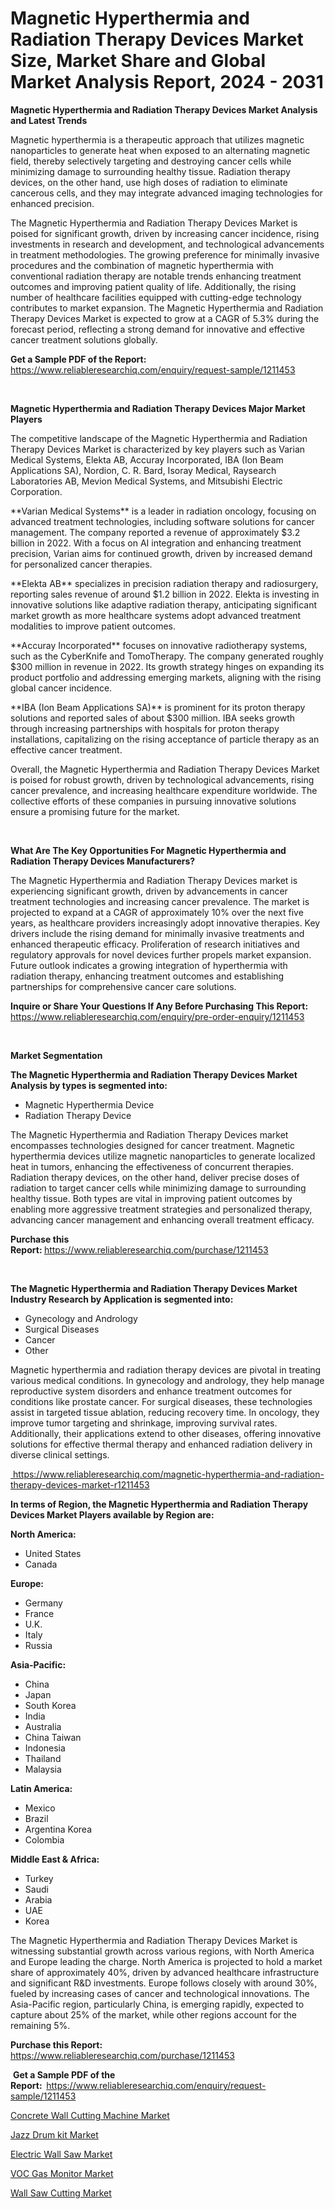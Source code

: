 <p><h1>Magnetic Hyperthermia and Radiation Therapy Devices Market Size, Market Share and Global Market Analysis Report, 2024 - 2031</h1></p><p><strong>Magnetic Hyperthermia and Radiation Therapy Devices Market Analysis and Latest Trends</strong></p>
<p><p>Magnetic hyperthermia is a therapeutic approach that utilizes magnetic nanoparticles to generate heat when exposed to an alternating magnetic field, thereby selectively targeting and destroying cancer cells while minimizing damage to surrounding healthy tissue. Radiation therapy devices, on the other hand, use high doses of radiation to eliminate cancerous cells, and they may integrate advanced imaging technologies for enhanced precision. </p><p>The Magnetic Hyperthermia and Radiation Therapy Devices Market is poised for significant growth, driven by increasing cancer incidence, rising investments in research and development, and technological advancements in treatment methodologies. The growing preference for minimally invasive procedures and the combination of magnetic hyperthermia with conventional radiation therapy are notable trends enhancing treatment outcomes and improving patient quality of life. Additionally, the rising number of healthcare facilities equipped with cutting-edge technology contributes to market expansion. The Magnetic Hyperthermia and Radiation Therapy Devices Market is expected to grow at a CAGR of 5.3% during the forecast period, reflecting a strong demand for innovative and effective cancer treatment solutions globally.</p></p>
<p><strong>Get a Sample PDF of the Report:&nbsp;</strong> <a href="https://www.reliableresearchiq.com/enquiry/request-sample/1211453?utm_campaign=99&utm_medium=2&utm_source=Github&utm_content=ia&utm_term=17122024&utm_id=magnetic-hyperthermia-and-radiation-therapy-devices">https://www.reliableresearchiq.com/enquiry/request-sample/1211453</a></p>
<p>&nbsp;</p>
<p><strong>Magnetic Hyperthermia and Radiation Therapy Devices Major Market Players</strong></p>
<p><p>The competitive landscape of the Magnetic Hyperthermia and Radiation Therapy Devices Market is characterized by key players such as Varian Medical Systems, Elekta AB, Accuray Incorporated, IBA (Ion Beam Applications SA), Nordion, C. R. Bard, Isoray Medical, Raysearch Laboratories AB, Mevion Medical Systems, and Mitsubishi Electric Corporation.</p><p>**Varian Medical Systems** is a leader in radiation oncology, focusing on advanced treatment technologies, including software solutions for cancer management. The company reported a revenue of approximately $3.2 billion in 2022. With a focus on AI integration and enhancing treatment precision, Varian aims for continued growth, driven by increased demand for personalized cancer therapies.</p><p>**Elekta AB** specializes in precision radiation therapy and radiosurgery, reporting sales revenue of around $1.2 billion in 2022. Elekta is investing in innovative solutions like adaptive radiation therapy, anticipating significant market growth as more healthcare systems adopt advanced treatment modalities to improve patient outcomes.</p><p>**Accuray Incorporated** focuses on innovative radiotherapy systems, such as the CyberKnife and TomoTherapy. The company generated roughly $300 million in revenue in 2022. Its growth strategy hinges on expanding its product portfolio and addressing emerging markets, aligning with the rising global cancer incidence.</p><p>**IBA (Ion Beam Applications SA)** is prominent for its proton therapy solutions and reported sales of about $300 million. IBA seeks growth through increasing partnerships with hospitals for proton therapy installations, capitalizing on the rising acceptance of particle therapy as an effective cancer treatment.</p><p>Overall, the Magnetic Hyperthermia and Radiation Therapy Devices Market is poised for robust growth, driven by technological advancements, rising cancer prevalence, and increasing healthcare expenditure worldwide. The collective efforts of these companies in pursuing innovative solutions ensure a promising future for the market.</p></p>
<p>&nbsp;</p>
<p><strong>What Are The Key Opportunities For Magnetic Hyperthermia and Radiation Therapy Devices Manufacturers?</strong></p>
<p><p>The Magnetic Hyperthermia and Radiation Therapy Devices market is experiencing significant growth, driven by advancements in cancer treatment technologies and increasing cancer prevalence. The market is projected to expand at a CAGR of approximately 10% over the next five years, as healthcare providers increasingly adopt innovative therapies. Key drivers include the rising demand for minimally invasive treatments and enhanced therapeutic efficacy. Proliferation of research initiatives and regulatory approvals for novel devices further propels market expansion. Future outlook indicates a growing integration of hyperthermia with radiation therapy, enhancing treatment outcomes and establishing partnerships for comprehensive cancer care solutions.</p></p>
<p><strong>Inquire or Share Your Questions If Any Before Purchasing This Report:</strong> <a href="https://www.reliableresearchiq.com/enquiry/pre-order-enquiry/1211453?utm_campaign=99&utm_medium=2&utm_source=Github&utm_content=ia&utm_term=17122024&utm_id=magnetic-hyperthermia-and-radiation-therapy-devices">https://www.reliableresearchiq.com/enquiry/pre-order-enquiry/1211453</a></p>
<p>&nbsp;</p>
<p><strong>Market Segmentation</strong></p>
<p><strong>The Magnetic Hyperthermia and Radiation Therapy Devices Market Analysis by types is segmented into:</strong></p>
<p><ul><li>Magnetic Hyperthermia Device</li><li>Radiation Therapy Device</li></ul></p>
<p><p>The Magnetic Hyperthermia and Radiation Therapy Devices market encompasses technologies designed for cancer treatment. Magnetic hyperthermia devices utilize magnetic nanoparticles to generate localized heat in tumors, enhancing the effectiveness of concurrent therapies. Radiation therapy devices, on the other hand, deliver precise doses of radiation to target cancer cells while minimizing damage to surrounding healthy tissue. Both types are vital in improving patient outcomes by enabling more aggressive treatment strategies and personalized therapy, advancing cancer management and enhancing overall treatment efficacy.</p></p>
<p><strong>Purchase this Report:&nbsp;</strong><a href="https://www.reliableresearchiq.com/purchase/1211453?utm_campaign=99&utm_medium=2&utm_source=Github&utm_content=ia&utm_term=17122024&utm_id=magnetic-hyperthermia-and-radiation-therapy-devices">https://www.reliableresearchiq.com/purchase/1211453</a></p>
<p>&nbsp;</p>
<p><strong>The Magnetic Hyperthermia and Radiation Therapy Devices Market Industry Research by Application is segmented into:</strong></p>
<p><ul><li>Gynecology and Andrology</li><li>Surgical Diseases</li><li>Cancer</li><li>Other</li></ul></p>
<p><p>Magnetic hyperthermia and radiation therapy devices are pivotal in treating various medical conditions. In gynecology and andrology, they help manage reproductive system disorders and enhance treatment outcomes for conditions like prostate cancer. For surgical diseases, these technologies assist in targeted tissue ablation, reducing recovery time. In oncology, they improve tumor targeting and shrinkage, improving survival rates. Additionally, their applications extend to other diseases, offering innovative solutions for effective thermal therapy and enhanced radiation delivery in diverse clinical settings.</p></p>
<p><a href="https://www.reliableresearchiq.com/magnetic-hyperthermia-and-radiation-therapy-devices-market-r1211453?utm_campaign=99&utm_medium=2&utm_source=Github&utm_content=ia&utm_term=17122024&utm_id=magnetic-hyperthermia-and-radiation-therapy-devices">&nbsp;https://www.reliableresearchiq.com/magnetic-hyperthermia-and-radiation-therapy-devices-market-r1211453</a></p>
<p><strong>In terms of Region, the Magnetic Hyperthermia and Radiation Therapy Devices Market Players available by Region are:</strong></p>
<p>
    <p> <strong> North America: </strong>
        <ul>
            <li>United States</li>
            <li>Canada</li>
        </ul>
        </p> 
    <p> <strong> Europe: </strong>
        <ul>
            <li>Germany</li>
            <li>France</li>
            <li>U.K.</li>
            <li>Italy</li>
            <li>Russia</li>
        </ul>
        </p> 
    <p> <strong> Asia-Pacific: </strong>
        <ul>
            <li>China</li>
            <li>Japan</li>
            <li>South Korea</li>
            <li>India</li>
            <li>Australia</li>
            <li>China Taiwan</li>
            <li>Indonesia</li>
            <li>Thailand</li>
            <li>Malaysia</li>
        </ul>
        </p> 
    <p> <strong> Latin America: </strong>
        <ul>
            <li>Mexico</li>
            <li>Brazil</li>
            <li>Argentina Korea</li>
            <li>Colombia</li>
        </ul>
        </p> 
    <p> <strong> Middle East & Africa: </strong>
        <ul>
            <li>Turkey</li>
            <li>Saudi</li>
            <li>Arabia</li>
            <li>UAE</li>
            <li>Korea</li>
        </ul>
    </p>
    </p>
<p><p>The Magnetic Hyperthermia and Radiation Therapy Devices Market is witnessing substantial growth across various regions, with North America and Europe leading the charge. North America is projected to hold a market share of approximately 40%, driven by advanced healthcare infrastructure and significant R&D investments. Europe follows closely with around 30%, fueled by increasing cases of cancer and technological innovations. The Asia-Pacific region, particularly China, is emerging rapidly, expected to capture about 25% of the market, while other regions account for the remaining 5%.</p></p>
<p><strong>Purchase this Report: </strong><a href="https://www.reliableresearchiq.com/purchase/1211453?utm_campaign=99&utm_medium=2&utm_source=Github&utm_content=ia&utm_term=17122024&utm_id=magnetic-hyperthermia-and-radiation-therapy-devices">https://www.reliableresearchiq.com/purchase/1211453</a></p>
<p>&nbsp;<strong>Get a Sample PDF of the Report:&nbsp;&nbsp;</strong><a href="https://www.reliableresearchiq.com/enquiry/request-sample/1211453?utm_campaign=99&utm_medium=2&utm_source=Github&utm_content=ia&utm_term=17122024&utm_id=magnetic-hyperthermia-and-radiation-therapy-devices">https://www.reliableresearchiq.com/enquiry/request-sample/1211453</a></p>
<p><strong></strong></p>
<p><p><a href="https://www.linkedin.com/pulse/concrete-wall-cutting-machine-market-analysis-insights-competition-wsxje?utm_campaign=99&utm_medium=2&utm_source=Github&utm_content=ia&utm_term=17122024&utm_id=magnetic-hyperthermia-and-radiation-therapy-devices">Concrete Wall Cutting Machine Market</a></p><p><a href="https://www.linkedin.com/pulse/exploring-jazz-drum-kit-market-trends-size-expected-cagr-e4qee?utm_campaign=99&utm_medium=2&utm_source=Github&utm_content=ia&utm_term=17122024&utm_id=magnetic-hyperthermia-and-radiation-therapy-devices">Jazz Drum kit Market</a></p><p><a href="https://www.linkedin.com/pulse/evaluating-current-future-growth-potential-electric-wall-dqb3e?utm_campaign=99&utm_medium=2&utm_source=Github&utm_content=ia&utm_term=17122024&utm_id=magnetic-hyperthermia-and-radiation-therapy-devices">Electric Wall Saw Market</a></p><p><a href="https://www.linkedin.com/pulse/market-insights-evaluating-competitors-voc-gas-monitor-zwhfe?utm_campaign=99&utm_medium=2&utm_source=Github&utm_content=ia&utm_term=17122024&utm_id=magnetic-hyperthermia-and-radiation-therapy-devices">VOC Gas Monitor Market</a></p><p><a href="https://www.linkedin.com/pulse/wall-saw-cutting-market-analysis-revenue-forecast-109-cagr-growth-hjffe?utm_campaign=99&utm_medium=2&utm_source=Github&utm_content=ia&utm_term=17122024&utm_id=magnetic-hyperthermia-and-radiation-therapy-devices">Wall Saw Cutting Market</a></p></p>
